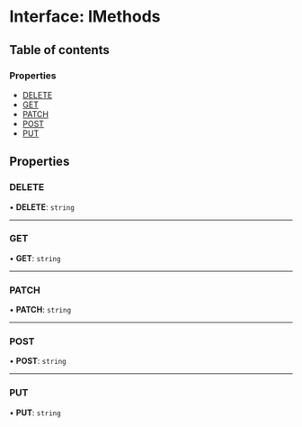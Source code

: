 # Interface: IMethods

## Table of contents

### Properties

- [DELETE](IMethods.md#delete)
- [GET](IMethods.md#get)
- [PATCH](IMethods.md#patch)
- [POST](IMethods.md#post)
- [PUT](IMethods.md#put)

## Properties

### DELETE

• **DELETE**: `string`

___

### GET

• **GET**: `string`

___

### PATCH

• **PATCH**: `string`

___

### POST

• **POST**: `string`

___

### PUT

• **PUT**: `string`
